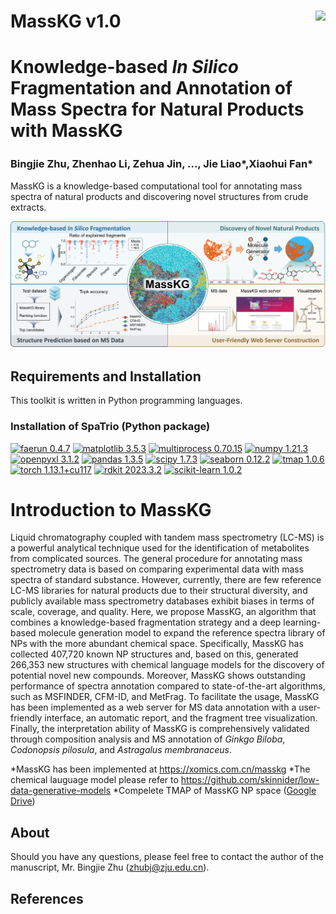

# MassKG v1.0 <img src='images/icon.png' align="right" height="200" /></a>

#  **Knowledge-based _In Silico_ Fragmentation and Annotation of Mass Spectra for Natural Products with MassKG**

### Bingjie Zhu<sup></sup>,  Zhenhao Li<sup></sup>, Zehua Jin<sup></sup>, ..., Jie Liao*,Xiaohui Fan*



MassKG is a knowledge-based computational tool for annotating mass spectra of natural products and discovering novel structures from crude extracts.

![Image text](images/overview.jpg)

## Requirements and Installation
This toolkit is written in Python programming languages. 
### Installation of SpaTrio (Python package)

[![faerun 0.4.7](https://img.shields.io/badge/faerun-0.4.7-blue)](https://pypi.org/project/faerun/0.4.7/) [![matplotlib 3.5.3](https://img.shields.io/badge/matplotlib-3.5.3-green)](https://github.com/matplotlib/matplotlib/) [![multiprocess 0.70.15](https://img.shields.io/badge/multiprocess-0.70.15-yellowgreen)](https://pypi.org/project/multiprocess/0.70.15/) [![numpy 1.21.3](https://img.shields.io/badge/numpy-1.21.3-yellow)](https://github.com/numpy/numpy/) [![openpyxl 3.1.2](https://img.shields.io/badge/openpyxl-3.1.2-orange)](https://pypi.org/project/openpyxl/3.1.2/) [![pandas 1.3.5](https://img.shields.io/badge/pandas-1.3.5-ff69b4)](https://github.com/pandas-dev/pandas/) [![scipy 1.7.3](https://img.shields.io/badge/scipy-1.7.3-purple)](https://github.com/scipy/scipy/) [![seaborn 0.12.2](https://img.shields.io/badge/seaborn-0.12.2-9cf)](https://github.com/mwaskom/seaborn/) [![tmap 1.0.6](https://img.shields.io/badge/tmap-1.0.6-inactive)](https://pypi.org/project/tmap/1.0.6/) [![torch 1.13.1+cu117](https://img.shields.io/badge/torch-1.13.1%2Bcu117-blueviolet)](https://pytorch.org/) [![rdkit 2023.3.2](https://img.shields.io/badge/rdkit-2023.3.2-lightgrey)](https://www.rdkit.org/) [![scikit-learn 1.0.2](https://img.shields.io/badge/scikit--learn-1.0.2-brown)](https://github.com/scikit-learn/scikit-learn/)





# Introduction to MassKG



Liquid chromatography coupled with tandem mass spectrometry (LC-MS) is a powerful analytical technique used for the identification of metabolites from complicated sources. The general procedure for annotating mass spectrometry data is based on comparing experimental data with mass spectra of standard substance. However, currently, there are few reference LC-MS libraries for natural products due to their structural diversity, and publicly available mass spectrometry databases exhibit biases in terms of scale, coverage, and quality. Here, we propose MassKG, an algorithm that combines a knowledge-based fragmentation strategy and a deep learning-based molecule generation model to expand the reference spectra library of NPs with the more abundant chemical space. Specifically, MassKG has collected 407,720 known NP structures and, based on this, generated 266,353 new structures with chemical language models for the discovery of potential novel new compounds. Moreover, MassKG shows outstanding performance of spectra annotation compared to state-of-the-art algorithms, such as MSFINDER, CFM-ID, and MetFrag. To facilitate the usage, MassKG has been implemented as a web server for MS data annotation with a user-friendly interface, an automatic report, and the fragment tree visualization. Finally, the interpretation ability of MassKG is comprehensively validated through composition analysis and MS annotation of _Ginkgo Biloba_, _Codonopsis pilosula_, and _Astragalus membranaceus_.

*MassKG has been implemented at https://xomics.com.cn/masskg
*The chemical lauguage model please refer to https://github.com/skinnider/low-data-generative-models
*Compelete TMAP of MassKG NP space ([Google Drive](https://drive.google.com/drive/folders/1U_ne24Be8vxwLpBZ_BHa-idXMowl0KMj))
## About
Should you have any questions, please feel free to contact the author of the manuscript, Mr. Bingjie Zhu (zhubj@zju.edu.cn).

## References

